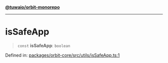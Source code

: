 [**@tuwaio/orbit-monorepo**](../../../README.md)

***

# isSafeApp

> `const` **isSafeApp**: `boolean`

Defined in: [packages/orbit-core/src/utils/isSafeApp.ts:1](https://github.com/TuwaIO/orbit/blob/107dfed95532a313235ff8d368c14e1f23dbcd63/packages/orbit-core/src/utils/isSafeApp.ts#L1)
